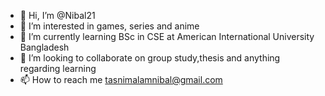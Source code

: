 - 👋 Hi, I’m @Nibal21
- 👀 I’m interested in games, series and anime
- 🌱 I’m currently learning BSc in CSE at American International University Bangladesh 
- 💞️ I’m looking to collaborate on group study,thesis and anything regarding learning
- 📫 How to reach me tasnimalamnibal@gmail.com

<!---
Nibal21/Nibal21 is a ✨ special ✨ repository because its `README.md` (this file) appears on your GitHub profile.
You can click the Preview link to take a look at your changes.
--->
